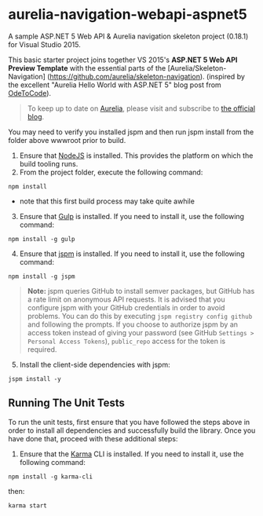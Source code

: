 # aurelia-navigation-webapi-aspnet5

A sample ASP.NET 5 Web API & Aurelia navigation skeleton project (0.18.1) for Visual Studio 2015.

This basic starter project joins together VS 2015's **ASP.NET 5 Web API Preview Template** with the essential parts of the [Aurelia/Skeleton-Navigation] (https://github.com/aurelia/skeleton-navigation). (inspired by the excellent "Aurelia Hello World with ASP.NET 5" blog post from [OdeToCode](http://odetocode.com/blogs/scott/archive/2015/04/07/aurelia-hello-world-with-asp-net-5.aspx)). 

> To keep up to date on [Aurelia](http://www.aurelia.io/), please visit and subscribe to [the official blog](http://blog.durandal.io/).

You may need to verify you installed jspm and then run jspm install from the folder above wwwroot prior to build.

1. Ensure that [NodeJS](http://nodejs.org/) is installed. This provides the platform on which the build tooling runs.
2. From the project folder, execute the following command:

  ```shell
  npm install
  ```
  - note that this first build process may take quite awhile
  
3. Ensure that [Gulp](http://gulpjs.com/) is installed. If you need to install it, use the following command:

  ```shell
  npm install -g gulp
  ```
4. Ensure that [jspm](http://jspm.io/) is installed. If you need to install it, use the following command:

  ```shell
  npm install -g jspm
  ```
  > **Note:** jspm queries GitHub to install semver packages, but GitHub has a rate limit on anonymous API requests. It is advised that you configure jspm with your GitHub credentials in order to avoid problems. You can do this by executing `jspm registry config github` and following the prompts. If you choose to authorize jspm by an access token instead of giving your password (see GitHub `Settings > Personal Access Tokens`), `public_repo` access for the token is required.
5. Install the client-side dependencies with jspm:

  ```shell
  jspm install -y
  ```
  
  


## Running The Unit Tests

To run the unit tests, first ensure that you have followed the steps above in order to install all dependencies and successfully build the library. Once you have done that, proceed with these additional steps:

1. Ensure that the [Karma](http://karma-runner.github.io/) CLI is installed. If you need to install it, use the following command:

  ```shell
  npm install -g karma-cli
  ```
then:

  ```shell
  karma start
  ```